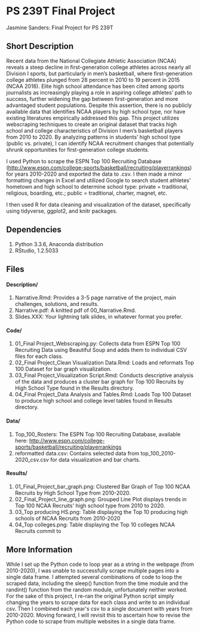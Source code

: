 # PS 239T Final Project
Jasmine Sanders: Final Project for PS 239T

## Short Description

Recent data from the National Collegiate Athletic Association (NCAA) reveals a steep decline in first-generation college athletes across nearly all Division I sports, but particularly in men’s basketball, where first-generation college athletes plunged from 28 percent in 2010 to 19 percent in 2015 (NCAA 2016). Elite high school attendance has been cited among sports journalists as increasingly playing a role in aspiring college athletes’ path to success, further widening the gap between first-generation and more advantaged student populations. Despite this assertion, there is no publicly available data that identifies NCAA players by high school type, nor have existing literatures empirically addressed this gap. This project utilizes webscraping techniques to create an original dataset that tracks high school and college characteristics of Division I men’s basketball players from 2010 to 2020. By analyzing patterns in students’ high school type (public vs. private), I can identify NCAA recruitment changes that potentially shrunk opportunities for first-generation college students. 

I used Python to scrape the ESPN Top 100 Recruiting Database (http://www.espn.com/college-sports/basketball/recruiting/playerrankings) for years 2010-2020 and exported the data to .csv. I then made a minor formatting changes in Excel and utilized Google to search student athletes' hometown and high school to determine school type: private = traditional, religious, boarding, etc.; public = traditional, charter, magnet, etc.

I then used R for data cleaning and visualization of the dataset, specifically using tidyverse, ggplot2, and knitr packages. 

## Dependencies

1. Python 3.3.6, Anaconda distribution
2. RStudio, 1.2.5033

## Files

#### Description/

1. Narrative.Rmd: Provides a 3-5 page narrative of the project, main challenges, solutions, and results.
2. Narrative.pdf: A knitted pdf of 00_Narrative.Rmd. 
3. Slides.XXX: Your lightning talk slides, in whatever format you prefer.

#### Code/
1. 01_Final Project_Webscraping.py: Collects data from ESPN Top 100 Recruiting Data using Beautiful Soup and adds them to individual CSV files for each class.
2. 02_Final Project_Clean Visualization Data.Rmd: Loads and reformats Top 100 Dataset for bar graph visualization.
3. 03_Final Project_Visualization Script.Rmd: Conducts descriptive analysis of the data and produces a cluster bar graph for Top 100 Recruits by High School Type found in the Results directory.
4. 04_Final Project_Data Analysis and Tables.Rmd: Loads Top 100 Dataset to produce high school and college level tables found in Results directory.

#### Data/

1. Top_100_Rosters: The ESPN Top 100 Recruiting Database, available here: http://www.espn.com/college-sports/basketball/recruiting/playerrankings
2. reformatted data.csv: Contains selected data from top_100_2010-2020_csv.csv for data visualization and bar charts. 

#### Results/

1. 01_Final_Project_bar_graph.png: Clustered Bar Graph of Top 100 NCAA Recruits by High School Type from 2010-2020.
2. 02_Final_Project_line_graph.png: Grouped Line Plot displays trends in Top 100 NCAA Recruits' high school type from 2010 to 2020.
3. 03_Top producing HS.png: Table displaying the Top 10 producing high schools of NCAA Recruits from 2010-2020
4. 04_Top colleges.png: Table displaying the Top 10 colleges NCAA Recruits commit to 

## More Information

While I set up the Python code to loop year as a string in the webpage (from 2010-2020), I was unable to successfully scrape multiple pages into a single data frame. I attempted several combinations of code to loop the scraped data, including the sleep() function from the time module and the randint() function from the random module, unfortunately neither worked. For the sake of this project, I re-ran the original Python script simply changing the years to scrape data for each class and write to an individual csv. Then I combined each year's csv to a single document with years from 2010-2020. Moving forward, I will revisit this to ascertain how to revise the Python code to scrape from multiple websites in a single data frame. 
